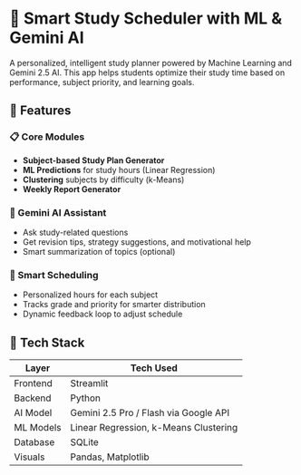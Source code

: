 # 🧠 Smart Study Scheduler with ML & Gemini AI

A personalized, intelligent study planner powered by Machine Learning and Gemini 2.5 AI. This app helps students optimize their study time based on performance, subject priority, and learning goals.

## 🚀 Features

### 📋 Core Modules
- **Subject-based Study Plan Generator**
- **ML Predictions** for study hours (Linear Regression)
- **Clustering** subjects by difficulty (k-Means)
- **Weekly Report Generator**

### 🤖 Gemini AI Assistant
- Ask study-related questions
- Get revision tips, strategy suggestions, and motivational help
- Smart summarization of topics (optional)

### 📅 Smart Scheduling
- Personalized hours for each subject
- Tracks grade and priority for smarter distribution
- Dynamic feedback loop to adjust schedule


## 🧩 Tech Stack

| Layer       | Tech Used                              |
|------------ |----------------------------------------|
| Frontend    | Streamlit                              |
| Backend     | Python                                 |
| AI Model    | Gemini 2.5 Pro / Flash via Google API  |
| ML Models   | Linear Regression, k-Means Clustering  |
| Database    | SQLite                                 |
| Visuals     | Pandas, Matplotlib                     |



